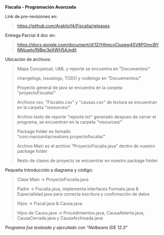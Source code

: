**Fiscalia - Programación Avanzada**

Link de pre-revisiones en:
> https://github.com/Arakito14/Fiscalia/releases
> 
Entrega Parcial 4 doc en:
> https://docs.google.com/document/d/1ZiY4tmcvCiuxew4SV8POmcBYNNjuwto1NBpr3eXWH5A/edit
> 

Ubicación de archivos:
> Mapa Concpetual, UML y reporte se encuentra en "Documentos/"
> 
> changelogs, issuelogs, TODO y codelogs en "Docuementos/"
> 
> Proyecto general de java se encuentra en la carpeta "proyectoFiscalia/"
> 
> Archivos csv, "Fiscales.csv" y "causas.csv" de lectura se encuentran en la carpeta "resources/"
> 
> Archivo texto de reporte "reporte.txt" generado despues de cerrar el programa, se encuentran en la carpeta "resources/"
> 
> Package folder es llamado "com.manzanitacreations.proyectofiscalia/"
> 
> Archivo Main es el archivo "ProyectoFiscalia.java" dentro de nuestro package folder
> 
> Resto de clases de proyecto se encuentrar en nuestro package folder

Pequeña Introducción a diagrama y código:

> Clase Main -> ProyectoFiscalia.java
> 
> Padre -> Fiscalia.java, implementa interfaces Formato.java & Especialidad.java para correcta escritura y confirmación de datos
> 
> Hijos -> Fiscal.java & Causa.java
> 
> Hijos de Causa.java -> Procedimientos.java, CausaAbierta.java, CausaCerrada.java y CausaArchivada.java

*Programa fue testeado y ejecutado con "Netbeans IDE 12.3"*
